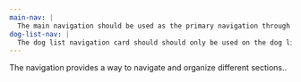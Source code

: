 ```yaml
---
main-nav: |
  The main navigation should be used as the primary navigation through the whole site.
dog-list-nav: |
  The dog list navigation card should should only be used on the dog list page. It is there to organize the dogs in certain sections.
---
```


The navigation provides a way to navigate and organize different sections..
